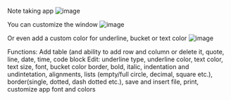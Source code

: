 Note taking app
![image](https://github.com/user-attachments/assets/5f66c226-b58c-456e-8483-77ba77f6b5fe)

You can customize the window
![image](https://github.com/user-attachments/assets/8f8ccf70-8e28-4c48-9cb7-ff91526b956c)


Or even add a custom color for underline, bucket or text color
![image](https://github.com/user-attachments/assets/7b4ffd8b-13e7-43a6-85d9-6b8f2ac26a1c)

Functions: Add table (and ability to add row and column or delete it, quote, line, date, time, code block
Edit: underline type, underline color, text color, text size, font, bucket color
border, bold, italic, indentation and undintetation, alignments, lists (empty/full circle, decimal, square etc.), border(single, dotted, dash dotted etc.),
save and insert file, print, customize app font and colors
